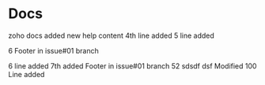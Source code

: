# Docs
zoho docs
added new help content
4th line added
5 line added

6 Footer in issue#01 branch

6 line added
7th added Footer in issue#01 branch
52 sdsdf dsf Modified
100
Line added
